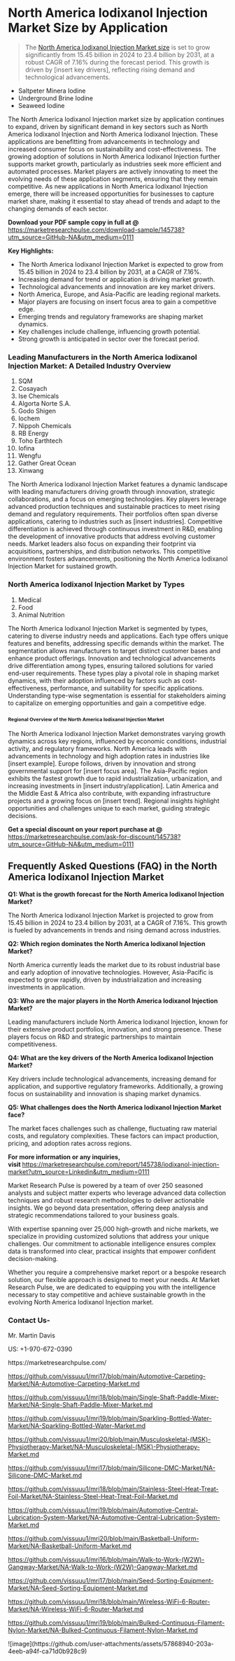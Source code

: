 <h1>North America Iodixanol Injection Market&nbsp;Size by Application</h1><blockquote><p>The <a href="https://marketresearchpulse.com/download-sample/145738?utm_source=GitHub-NA&amp;utm_medium=0111">North America Iodixanol Injection Market size</a> is set to grow significantly from 15.45 billion in 2024 to 23.4 billion by 2031, at a robust CAGR of 7.16% during the forecast period. This growth is driven by [insert key drivers], reflecting rising demand and technological advancements.</p></blockquote><ul><li>Saltpeter Minera Iodine<li> Underground Brine Iodine<li> Seaweed Iodine</li></ul><p>The North America Iodixanol Injection market size by application continues to expand, driven by significant demand in key sectors such as North America Iodixanol Injection and North America Iodixanol Injection. These applications are benefitting from advancements in technology and increased consumer focus on sustainability and cost-effectiveness. The growing adoption of solutions in North America Iodixanol Injection further supports market growth, particularly as industries seek more efficient and automated processes. Market players are actively innovating to meet the evolving needs of these application segments, ensuring that they remain competitive. As new applications in North America Iodixanol Injection emerge, there will be increased opportunities for businesses to capture market share, making it essential to stay ahead of trends and adapt to the changing demands of each sector.</p><p><strong>Download your PDF sample copy in full at @ </strong><a href="https://marketresearchpulse.com/download-sample/145738?utm_source=GitHub-NA&amp;utm_medium=0111">https://marketresearchpulse.com/download-sample/145738?utm_source=GitHub-NA&amp;utm_medium=0111</a></p><p><strong>Key Highlights: </strong></p><ul><li>The North America Iodixanol Injection Market is expected to grow from 15.45 billion in 2024 to 23.4 billion by 2031, at a CAGR of 7.16%.</li><li>Increasing demand for trend or application is driving market growth.</li><li>Technological advancements and innovation are key market drivers.</li><li>North America, Europe, and Asia-Pacific are leading regional markets.</li><li>Major players are focusing on insert focus area to gain a competitive edge.</li><li>Emerging trends and regulatory frameworks are shaping market dynamics.</li><li>Key challenges include challenge, influencing growth potential.</li><li>Strong growth is anticipated in sector over the forecast period.</li></ul><h3>Leading Manufacturers in the North America Iodixanol Injection Market: A Detailed Industry Overview</h3><ol><li>SQM</li><li>Cosayach</li><li>Ise Chemicals</li><li>Algorta Norte S.A.</li><li>Godo Shigen</li><li>Iochem</li><li>Nippoh Chemicals</li><li>RB Energy</li><li>Toho Earthtech</li><li>Iofina</li><li>Wengfu</li><li>Gather Great Ocean</li><li>Xinwang</li></ol><div class="flex max-w-full flex-col flex-grow"><div class="min-h-8 text-message flex w-full flex-col items-end gap-2 whitespace-normal break-words [.text-message+&amp;]:mt-5" dir="auto" data-message-author-role="assistant" data-message-id="fd8432e4-4910-450d-b182-61b7bfb0a01f" data-message-model-slug="gpt-4o"><div class="flex w-full flex-col gap-1 empty:hidden first:pt-[3px]"><div class="markdown prose w-full break-words dark:prose-invert light"><p>The North America Iodixanol Injection Market features a dynamic landscape with leading manufacturers driving growth through innovation, strategic collaborations, and a focus on emerging technologies. Key players leverage advanced production techniques and sustainable practices to meet rising demand and regulatory requirements. Their portfolios often span diverse applications, catering to industries such as [insert industries]. Competitive differentiation is achieved through continuous investment in R&amp;D, enabling the development of innovative products that address evolving customer needs. Market leaders also focus on expanding their footprint via acquisitions, partnerships, and distribution networks. This competitive environment fosters advancements, positioning the North America Iodixanol Injection Market for sustained growth.</p></div></div></div></div><h3>North America Iodixanol Injection Market by Types</h3><ol><li>Medical<li> Food<li> Animal Nutrition</li></ol><div class="flex max-w-full flex-col flex-grow"><div class="min-h-8 text-message flex w-full flex-col items-end gap-2 whitespace-normal break-words [.text-message+&amp;]:mt-5" dir="auto" data-message-author-role="assistant" data-message-id="084470be-0bb7-4664-bddf-5156b4f41249" data-message-model-slug="gpt-4o-mini"><div class="flex w-full flex-col gap-1 empty:hidden first:pt-[3px]"><div class="markdown prose w-full break-words dark:prose-invert light"><p>The North America Iodixanol Injection Market is segmented by types, catering to diverse industry needs and applications. Each type offers unique features and benefits, addressing specific demands within the market. The segmentation allows manufacturers to target distinct customer bases and enhance product offerings. Innovation and technological advancements drive differentiation among types, ensuring tailored solutions for varied end-user requirements. These types play a pivotal role in shaping market dynamics, with their adoption influenced by factors such as cost-effectiveness, performance, and suitability for specific applications. Understanding type-wise segmentation is essential for stakeholders aiming to capitalize on emerging opportunities and gain a competitive edge.</p></div></div></div></div><h3><span style="font-size: 11px;">Regional Overview of the North America Iodixanol Injection Market</span></h3><div class="flex max-w-full flex-col flex-grow"><div class="min-h-8 text-message flex w-full flex-col items-end gap-2 whitespace-normal break-words [.text-message+&amp;]:mt-5" dir="auto" data-message-author-role="assistant" data-message-id="e9038762-ce64-4e30-91c9-9bd413514231" data-message-model-slug="gpt-4o-mini"><div class="flex w-full flex-col gap-1 empty:hidden first:pt-[3px]"><div class="markdown prose w-full break-words dark:prose-invert light"><p>The North America Iodixanol Injection Market demonstrates varying growth dynamics across key regions, influenced by economic conditions, industrial activity, and regulatory frameworks. North America leads with advancements in technology and high adoption rates in industries like [insert example]. Europe follows, driven by innovation and strong governmental support for [insert focus area]. The Asia-Pacific region exhibits the fastest growth due to rapid industrialization, urbanization, and increasing investments in [insert industry/application]. Latin America and the Middle East &amp; Africa also contribute, with expanding infrastructure projects and a growing focus on [insert trend]. Regional insights highlight opportunities and challenges unique to each market, guiding strategic decisions.</p></div></div></div></div><p><strong>Get a special discount on your report purchase at @ </strong><a href="https://marketresearchpulse.com/ask-for-discount/145738?utm_source=GitHub-NA&amp;utm_medium=0111">https://marketresearchpulse.com/ask-for-discount/145738?utm_source=GitHub-NA&amp;utm_medium=0111</a></p><h2>Frequently Asked Questions (FAQ) in the North America Iodixanol Injection Market</h2><p><strong>Q1: What is the growth forecast for the North America Iodixanol Injection Market?</strong></p><p>The North America Iodixanol Injection Market is projected to grow from 15.45 billion in 2024 to 23.4 billion by 2031, at a CAGR of 7.16%. This growth is fueled by advancements in trends and rising demand across industries.</p><p><strong>Q2: Which region dominates the North America Iodixanol Injection Market?</strong></p><p>North America currently leads the market due to its robust industrial base and early adoption of innovative technologies. However, Asia-Pacific is expected to grow rapidly, driven by industrialization and increasing investments in application.</p><p><strong>Q3: Who are the major players in the North America Iodixanol Injection Market?</strong></p><p>Leading manufacturers include North America Iodixanol Injection, known for their extensive product portfolios, innovation, and strong presence. These players focus on R&amp;D and strategic partnerships to maintain competitiveness.</p><p><strong>Q4: What are the key drivers of the North America Iodixanol Injection Market?</strong></p><p>Key drivers include technological advancements, increasing demand for application, and supportive regulatory frameworks. Additionally, a growing focus on sustainability and innovation is shaping market dynamics.</p><p><strong>Q5: What challenges does the North America Iodixanol Injection Market face?</strong></p><p>The market faces challenges such as challenge, fluctuating raw material costs, and regulatory complexities. These factors can impact production, pricing, and adoption rates across regions.</p><p><strong>For more information or any inquiries, visit&nbsp;</strong><a href="https://marketresearchpulse.com/report/145738/iodixanol-injection-market?utm_source=Linkedin&utm_medium=0111">https://marketresearchpulse.com/report/145738/iodixanol-injection-market?utm_source=Linkedin&utm_medium=0111</a></p><p>Market Research Pulse is powered by a team of over 250 seasoned analysts and subject matter experts who leverage advanced data collection techniques and robust research methodologies to deliver actionable insights. We go beyond data presentation, offering deep analysis and strategic recommendations tailored to your business goals.</p><p>With expertise spanning over 25,000 high-growth and niche markets, we specialize in providing customized solutions that address your unique challenges. Our commitment to actionable intelligence ensures complex data is transformed into clear, practical insights that empower confident decision-making.</p><p>Whether you require a comprehensive market report or a bespoke research solution, our flexible approach is designed to meet your needs. At Market Research Pulse, we are dedicated to equipping you with the intelligence necessary to stay competitive and achieve sustainable growth in the evolving North America Iodixanol Injection market.</p><h3><strong>Contact Us-</strong></h3><p>Mr. Martin Davis</p><p>US: +1-970-672-0390</p><p>https://marketresearchpulse.com/</p><p><a href="https://github.com/vissuuu1/mri17/blob/main/Automotive-Carpeting-Market/NA-Automotive-Carpeting-Market.md">https://github.com/vissuuu1/mri17/blob/main/Automotive-Carpeting-Market/NA-Automotive-Carpeting-Market.md</a></p><p><a href="https://github.com/vissuuu1/mri18/blob/main/Single-Shaft-Paddle-Mixer-Market/NA-Single-Shaft-Paddle-Mixer-Market.md">https://github.com/vissuuu1/mri18/blob/main/Single-Shaft-Paddle-Mixer-Market/NA-Single-Shaft-Paddle-Mixer-Market.md</a></p><p><a href="https://github.com/vissuuu1/mri19/blob/main/Sparkling-Bottled-Water-Market/NA-Sparkling-Bottled-Water-Market.md">https://github.com/vissuuu1/mri19/blob/main/Sparkling-Bottled-Water-Market/NA-Sparkling-Bottled-Water-Market.md</a></p><p><a href="https://github.com/vissuuu1/mri20/blob/main/Musculoskeletal-(MSK)-Physiotherapy-Market/NA-Musculoskeletal-(MSK)-Physiotherapy-Market.md">https://github.com/vissuuu1/mri20/blob/main/Musculoskeletal-(MSK)-Physiotherapy-Market/NA-Musculoskeletal-(MSK)-Physiotherapy-Market.md</a></p><p><a href="https://github.com/vissuuu1/mri17/blob/main/Silicone-DMC-Market/NA-Silicone-DMC-Market.md">https://github.com/vissuuu1/mri17/blob/main/Silicone-DMC-Market/NA-Silicone-DMC-Market.md</a></p><p><a href="https://github.com/vissuuu1/mri18/blob/main/Stainless-Steel-Heat-Treat-Foil-Market/NA-Stainless-Steel-Heat-Treat-Foil-Market.md">https://github.com/vissuuu1/mri18/blob/main/Stainless-Steel-Heat-Treat-Foil-Market/NA-Stainless-Steel-Heat-Treat-Foil-Market.md</a></p><p><a href="https://github.com/vissuuu1/mri19/blob/main/Automotive-Central-Lubrication-System-Market/NA-Automotive-Central-Lubrication-System-Market.md">https://github.com/vissuuu1/mri19/blob/main/Automotive-Central-Lubrication-System-Market/NA-Automotive-Central-Lubrication-System-Market.md</a></p><p><a href="https://github.com/vissuuu1/mri20/blob/main/Basketball-Uniform-Market/NA-Basketball-Uniform-Market.md">https://github.com/vissuuu1/mri20/blob/main/Basketball-Uniform-Market/NA-Basketball-Uniform-Market.md</a></p><p><a href="https://github.com/vissuuu1/mri16/blob/main/Walk-to-Work-(W2W)-Gangway-Market/NA-Walk-to-Work-(W2W)-Gangway-Market.md">https://github.com/vissuuu1/mri16/blob/main/Walk-to-Work-(W2W)-Gangway-Market/NA-Walk-to-Work-(W2W)-Gangway-Market.md</a></p><p><a href="https://github.com/vissuuu1/mri17/blob/main/Seed-Sorting-Equipment-Market/NA-Seed-Sorting-Equipment-Market.md">https://github.com/vissuuu1/mri17/blob/main/Seed-Sorting-Equipment-Market/NA-Seed-Sorting-Equipment-Market.md</a></p><p><a href="https://github.com/vissuuu1/mri18/blob/main/Wireless-WiFi-6-Router-Market/NA-Wireless-WiFi-6-Router-Market.md">https://github.com/vissuuu1/mri18/blob/main/Wireless-WiFi-6-Router-Market/NA-Wireless-WiFi-6-Router-Market.md</a></p><p><a href="https://github.com/vissuuu1/mri19/blob/main/Bulked-Continuous-Filament-Nylon-Market/NA-Bulked-Continuous-Filament-Nylon-Market.md">https://github.com/vissuuu1/mri19/blob/main/Bulked-Continuous-Filament-Nylon-Market/NA-Bulked-Continuous-Filament-Nylon-Market.md</a></p>
![image](https://github.com/user-attachments/assets/57868940-203a-4eeb-a94f-ca71d0b928c9)
